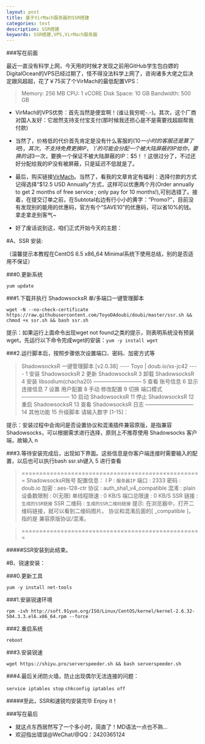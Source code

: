 ```yaml
---
layout: post
title: 基于VirMach服务器的SSR搭建
categories: test
description: SSR搭建
keywords: SSR搭建,VPS,VirMach服务器
---
```


###写在前面

最近一直没有科学上网，今天用的时候才发现之前用GitHub学生包白嫖的DigitalOcean的VPS已经过期了，怪不得没法科学上网了，咨询诸多大佬之后决定跟风超超，花了￥75买了个VirMach的最低配置VPS：
> Memory: 256 MB
> CPU: 1 vCORE
> Disk Space: 10 GB
> Bandwidth: 500 GB

- VirMach的VPS优势：首先当然是便宜啊！(谁让我穷呢-.-)。其次，这个厂商对国人友好：它居然支持支付宝支付(那时候我还担心是不是需要找超超帮我付款)

- 当然了，价格低的代价首先肯定是没有什么客服的($10一小时的客服还是算了吧)，其次，不支持免费更换IP，丫的可能会分配一个被大陆屏蔽的IP给你，要换的话$3一次，要换一个保证不被大陆屏蔽的IP：$5！！这很过分了，不过还好分配给我的IP没有被屏蔽，只是延迟不低就是了。

- 最后，购买链接[VirMach](https://billing.virmach.com/cart.php)。当然了，看我的文章肯定有福利：选择付款的方式记得选择“$12.5 USD Annually”方式，这样可以优惠两个月(Order annually to get 2 months of free service ; only pay for 10 months!),可别选错了。接着，在提交订单之前，在Subtotal右边有行小小的黄字：“Promo?”，目前没有发现别的能用的优惠码，官方有个“SAVE10”的优惠码，可以省10%的钱。拿走拿走别客气~
- 好了废话说到这，咱们正式开始今天的主题：

#A、SSR 安装:

（温馨提示本教程在CentOS 6.5 x86_64 Minimal系统下使用总结，别的是否适用不保证）

###0.更新系统

`yum update`

###1.下载并执行 ShadowsocksR 单/多端口一键管理脚本

`wget -N --no-check-certificate https://raw.githubusercontent.com/ToyoDAdoubi/doubi/master/ssr.sh && chmod +x ssr.sh && bash ssr.sh`

提示：如果运行上面命令出现wget not found之类的提示，则表明系统没有预装wget，先运行以下命令完成wget的安装：`yum -y install wget`

###2.运行脚本后，按照步骤依次设置端口、密码、加密方式等

>  ShadowsocksR 一键管理脚本 [v2.0.38]
>  ---- Toyo | doub.io/ss-jc42 ----
>  1 安装 ShadowsocksR
>  2 更新 ShadowsocksR
>  3 卸载 ShadowsocksR
>  4 安装 libsodium(chacha20)
>  —————————
>  5 查看 账号信息
>  6 显示 连接信息
>  7 设置 用户配置
>  8 手动 修改配置
>  9 切换 端口模式
>  —————————
>  10 启动 ShadowsocksR
>  11 停止 ShadowsocksR
>  12 重启 ShadowsocksR
>  13 查看 ShadowsocksR 日志
>  —————————
>  14 其他功能
>  15 升级脚本
>  请输入数字 [1-15]：

提示：安装过程中会询问是否设置协议和混淆插件兼容原版，是指兼容 Shadowsocks，可以根据需求进行选择，原则上不推荐使用 Shadowsocks 客户端，故输入 n

###3.等待安装完成后，出现如下界面。这些信息是你客户端连接时需要输入的配置，以后也可以执行bash ssr.sh键入 5 进行查看

> ===================================================
> ShadowsocksR账号 配置信息：
> I  P       : `服务器IP`
> 端口       : 2333
> 密码       : doub.io
> 加密       : aes-128-ctr
> 协议       : auth_sha1_v4_compatible
> 混淆       : plain
> 设备数限制 : 0(无限)
> 单线程限速 : 0 KB/S
> 端口总限速 : 0 KB/S
> SSR   链接 : `生成的SSR链接`
> SSR 二维码 : `生成的SSR二维码链接`
> 提示:
> 在浏览器中，打开二维码链接，就可以看到二维码图片。
> 协议和混淆后面的[ _compatible ]，指的是 兼容原版协议/混淆。

> ===================================================

#####SSR安装到此结束。

#B、锐速安装：

###0.更新工具

`yum -y install net-tools`

###1.安装锐速环境

`rpm -ivh http://soft.91yun.org/ISO/Linux/CentOS/kernel/kernel-2.6.32-504.3.3.el6.x86_64.rpm --force`

###2.重启系统

`reboot`

###3.安装锐速

`wget https://shiyu.pro/serverspeeder.sh && bash serverspeeder.sh`

###4.最后关闭防火墙，防止出现偶尔无法连接的问题：

`service iptables stop`
`chkconfig iptables off`


#####至此，SSR和速锐均安装完毕
Enjoy it！

###写在最后
- 就这点东西居然写了一个多小时，简直了！MD语法一点也不熟...
- 欢迎指出错误@WeChat/@QQ：2420365124
